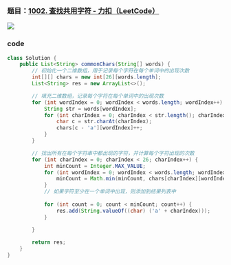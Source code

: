 ### 题目：[1002. 查找共用字符 - 力扣（LeetCode）](https://leetcode.cn/problems/find-common-characters/description/)

![](https://younglion.oss-cn-beijing.aliyuncs.com/%E5%B1%8F%E5%B9%95%E6%88%AA%E5%9B%BE%202024-05-20%20220555.png)

### code

```java
class Solution {
    public List<String> commonChars(String[] words) {
        // 初始化一个二维数组，用于记录每个字符在每个单词中的出现次数
        int[][] chars = new int[26][words.length];
        List<String> res = new ArrayList<>();

        // 填充二维数组，记录每个字符在每个单词中的出现次数
        for (int wordIndex = 0; wordIndex < words.length; wordIndex++) {
            String str = words[wordIndex];
            for (int charIndex = 0; charIndex < str.length(); charIndex++) {
                char c = str.charAt(charIndex);
                chars[c - 'a'][wordIndex]++;
            }
        }

        // 找出所有在每个字符串中都出现的字符，并计算每个字符出现的次数
        for (int charIndex = 0; charIndex < 26; charIndex++) {
            int minCount = Integer.MAX_VALUE;
            for (int wordIndex = 0; wordIndex < words.length; wordIndex++) {
                minCount = Math.min(minCount, chars[charIndex][wordIndex]);
            }
            // 如果字符至少在一个单词中出现，则添加到结果列表中
            
            for (int count = 0; count < minCount; count++) {
                res.add(String.valueOf((char) ('a' + charIndex)));
            }
            
        }

        return res;
    }
}
```

